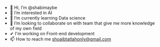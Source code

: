 - 👋 Hi, I’m @shabimaybe
- 👀 I’m interested in AI
- 🌱 I’m currently learning Data science
- 💞️ I’m looking to collaborate on with team that give me more knowledge of my own field
-  ✔ I'm working on Front-end development
- 📫 How to reach me shoaibtatlahonly@gmail.com

<!---
shabimaybe/shabimaybe is a ✨ special ✨ repository because its `README.md` (this file) appears on your GitHub profile.
You can click the Preview link to take a look at your changes.
--->
